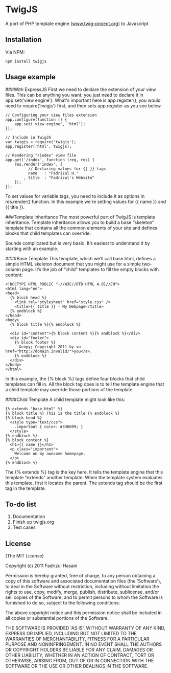 # TwigJS

A port of PHP template engine (www.twig-project.org) to Javascript

## Installation

Via NPM:
    
    npm install twigjs

## Usage example

###With ExpressJS
First we need to declare the extension of your view files. This can be anything you want; you just need to declare it in app.set('view engine'). What's important here is app.register(), you would need to require('twigjs') first, and then sets app.register as you see below.
	
	// Configuring your view files extension
	app.configure(function () {
		app.set('view engine', 'html');
	});

	// Include in TwigJS
	var twigjs = require('twigjs');
	app.register('html', twigjs);

	// Rendering "/index" view file 
	app.get('/index', function (req, res) {
		res.render('index', {
    		  // Declaring values for {{ }} tags
			  name   : "Fadrizul H." 
			, title  : "Fadrizul's Website"
		});
	});
To set values for variable tags, you need to include it as options in res.render() function. In this example we're setting values for {{ name }} and {{ title }}.

###Template inheritance
The most powerful part of TwigJS is template inheritance. Template inheritance allows you to build a base “skeleton” template that contains all the common elements of your site and defines blocks that child templates can override.

Sounds complicated but is very basic. It’s easiest to understand it by starting with an example.

####Base Template
This template, which we’ll call base.html, defines a simple HTML skeleton document that you might use for a simple two-column page. It’s the job of “child” templates to fill the empty blocks with content:

	<!DOCTYPE HTML PUBLIC "-//W3C//DTD HTML 4.01//EN">
	<html lang="en">
	<head>
	  {% block head %}
	    <link rel="stylesheet" href="style.css" />
	    <title>{{ title }} - My Webpage</title>
	  {% endblock %}
	</head>
	<body>
	  {% block title %}{% endblock %}

	  <div id="content">{% block content %}{% endblock %}</div>
	  <div id="footer">
	    {% block footer %}
	      &copy; Copyright 2011 by <a href="http://domain.invalid/">you</a>.
	    {% endblock %}
	  </div>
	</body>
	</html>
In this example, the {% block %} tags define four blocks that child templates can fill in. All the block tag does is to tell the template engine that a child template may override those portions of the template.

####Child Template
A child template might look like this:

	{% extends "base.html" %}
	{% block title %} This is the title {% endblock %}
	{% block head %}
	  <style type="text/css">
	    .important { color: #336699; }
	  </style>
	{% endblock %}
	{% block content %}
	  <h1>{{ name }}</h1>
	  <p class="important">
	    Welcome on my awesome homepage.
	  </p>
	{% endblock %}

The {% extends %} tag is the key here. It tells the template engine that this template “extends” another template. When the template system evaluates this template, first it locates the parent. The extends tag should be the first tag in the template.
	

## To-do list
1. Documentation
2. Finish up twigjs.org
3. Test cases

## License

(The MIT License)

Copyright (c) 2011 Fadrizul Hasani

Permission is hereby granted, free of charge, to any person obtaining a copy of this software and associated documentation files (the 'Software'), to deal in the Software without restriction, including without limitation the rights to use, copy, modify, merge, publish, distribute, sublicense, and/or sell copies of the Software, and to permit persons to whom the Software is furnished to do so, subject to the following conditions:

The above copyright notice and this permission notice shall be included in all copies or substantial portions of the Software.

THE SOFTWARE IS PROVIDED 'AS IS', WITHOUT WARRANTY OF ANY KIND, EXPRESS OR IMPLIED, INCLUDING BUT NOT LIMITED TO THE WARRANTIES OF MERCHANTABILITY, FITNESS FOR A PARTICULAR PURPOSE AND NONINFRINGEMENT. IN NO EVENT SHALL THE AUTHORS OR COPYRIGHT HOLDERS BE LIABLE FOR ANY CLAIM, DAMAGES OR OTHER LIABILITY, WHETHER IN AN ACTION OF CONTRACT, TORT OR OTHERWISE, ARISING FROM, OUT OF OR IN CONNECTION WITH THE SOFTWARE OR THE USE OR OTHER DEALINGS IN THE SOFTWARE.

[1]: http://www.twig-project.org
[2]: http://twigjs.org